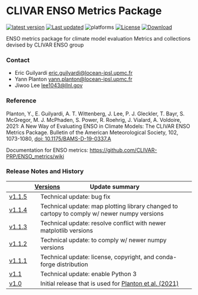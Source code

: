 # CLIVAR ENSO Metrics Package

<!-- badges: start -->
[![latest version](https://img.shields.io/conda/vn/conda-forge/enso_metrics.svg?kill_cache=1)](https://anaconda.org/conda-forge/enso_metrics/)
[![Last updated](https://anaconda.org/conda-forge/enso_metrics/badges/latest_release_date.svg?kill_cache=1)](https://anaconda.org/conda-forge/enso_metrics/files)
![platforms](https://img.shields.io/badge/platforms-linux%20|%20osx-lightgrey.svg)
[![License](https://anaconda.org/conda-forge/enso_metrics/badges/license.svg)](https://github.com/CLIVAR-PRP/ENSO_metrics/blob/master/LICENSE)
[![Download](https://anaconda.org/conda-forge/enso_metrics/badges/downloads.svg?kill_cache=1)](https://anaconda.org/conda-forge/enso_metrics/)

ENSO metrics package for climate model evaluation
Metrics and collections devised by CLIVAR ENSO group

### Contact

* Eric Guilyardi <eric.guilyardi@locean-ipsl.upmc.fr>
* Yann Planton <yann.planton@locean-ipsl.upmc.fr>
* Jiwoo Lee <lee1043@llnl.gov>

### Reference

Planton, Y., E. Guilyardi, A. T. Wittenberg, J. Lee, P. J. Gleckler, T. Bayr, S. McGregor, M. J. McPhaden, S. Power, R. Roehrig,  J. Vialard, A. Voldoire, 2021: A New Way of Evaluating ENSO in Climate Models: The CLIVAR ENSO Metrics Package. Bulletin of the American Meteorological Society, 102, 1073-1080, [doi: 10.1175/BAMS-D-19-0337.A](https://doi.org/10.1175/BAMS-D-19-0337.A)

Documentation for ENSO metrics: https://github.com/CLIVAR-PRP/ENSO_metrics/wiki


### Release Notes and History

| <div style="width:300%">[Versions]</div> | Update summary   |
| ------------| ------------------------------------- |
| [v1.1.5]    | Technical update: bug fix
| [v1.1.4]    | Technical update: map plotting library changed to cartopy to comply w/ newer numpy versions
| [v1.1.3]    | Technical update: resolve conflict with newer matplotlib versions
| [v1.1.2]    | Technical update: to comply w/ newer numpy versions
| [v1.1.1]    | Technical update: license, copyright, and conda-forge distribution
| [v1.1]      | Technical update: enable Python 3
| [v1.0]      | Initial release that is used for [Planton et al. (2021)]


[Versions]: https://github.com/PCMDI/pcmdi_metrics/releases
[v1.1.5]: https://github.com/CLIVAR-PRP/ENSO_metrics/releases/tag/v1.1.5
[v1.1.4]: https://github.com/CLIVAR-PRP/ENSO_metrics/releases/tag/v1.1.4
[v1.1.3]: https://github.com/CLIVAR-PRP/ENSO_metrics/releases/tag/v1.1.3
[v1.1.2]: https://github.com/CLIVAR-PRP/ENSO_metrics/releases/tag/v1.1.2
[v1.1.1]: https://github.com/CLIVAR-PRP/ENSO_metrics/releases/tag/v1.1.1
[v1.1]: https://github.com/CLIVAR-PRP/ENSO_metrics/releases/tag/v1.1
[v1.0]: https://github.com/CLIVAR-PRP/ENSO_metrics/releases/tag/v1.0

[Planton et al. (2021)]: https://doi.org/10.1175/BAMS-D-19-0337.A
